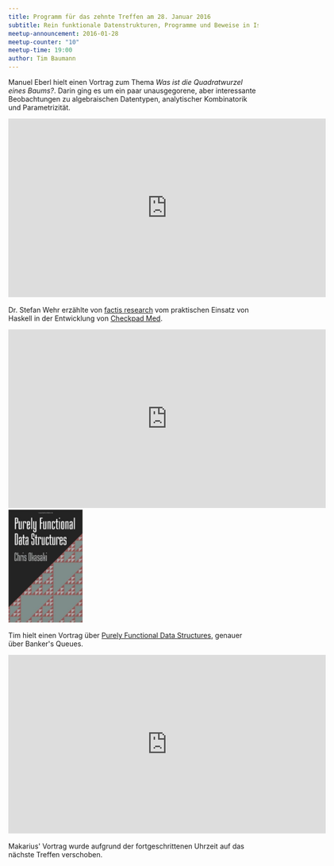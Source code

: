 ```yaml
---
title: Programm für das zehnte Treffen am 28. Januar 2016
subtitle: Rein funktionale Datenstrukturen, Programme und Beweise in Isabelle/HOL, Quadratwurzeln von Bäumen
meetup-announcement: 2016-01-28
meetup-counter: "10"
meetup-time: 19:00
author: Tim Baumann
---
```


Manuel Eberl hielt einen Vortrag zum Thema *Was ist die Quadratwurzel eines Baums?*. Darin ging es um ein paar unausgegorene, aber interessante
Beobachtungen zu algebraischen Datentypen, analytischer Kombinatorik und
Parametrizität.

<iframe width="640" height="360" src="https://www.youtube-nocookie.com/embed/flD8Vh2Ghko" frameborder="0" allowfullscreen></iframe>

Dr. Stefan Wehr erzählte von [factis research](http://www.factisresearch.com/) vom praktischen Einsatz von Haskell in der Entwicklung von [Checkpad Med](http://cp-med.com/).

<iframe width="640" height="360" src="https://www.youtube-nocookie.com/embed/XLJQQLKvGF0" frameborder="0" allowfullscreen></iframe>

<div class="right">
  <img width="150" src="/images/pfds.jpg" />
</div>

Tim hielt einen Vortrag über [Purely Functional Data Structures](https://www.cs.cmu.edu/~rwh/theses/okasaki.pdf), genauer über Banker's Queues.

<iframe width="640" height="360" src="https://www.youtube-nocookie.com/embed/u14K7z365mY" frameborder="0" allowfullscreen></iframe>

Makarius' Vortrag wurde aufgrund der fortgeschrittenen Uhrzeit auf das nächste Treffen verschoben.
